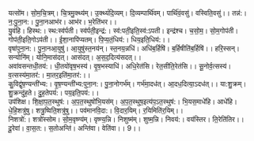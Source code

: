 

  
यत्सो॑म। सो॒म॒चि॒त्रम्। चि॒त्रमु॒क्थ्य॑म्। उ॒क्थ्यं॑दि॒व्यम्। दि॒व्यम्पार्थि॑वम्। पार्थि॑वं॒वसु॑। वस्विति॒वसु॑।। तन्न॑:। न॒:पु॒ना॒न:। पु॒ना॒नआभ॑र। आभ॑र। भ॒रेति॑भर।।  
यु॒वंहि। हिस्थ:। स्थ:स्व॑र्पती। स्व॑र्पती॒इन्द्र॑:। स्व॑:पती॒इति॒स्व॑:ऽपती। इन्द्र॑श्च। च॒सो॒म॒। सो॒म॒गोप॑ती। गोप॑ती॒इति॒गोऽप॑ती।। ई॒शा॒नापि॑प्यतम्। पि॒प्य॒तं॒धिय॑:। धिय॒इति॒धिय॑:।।  
वृषा॑पुना॒न:। पु॒ना॒नआ॒युषु॑। आ॒युषु॑स्त॒नय॑न्। स्त॒नय॒न्नधि॑। अधि॑ब॒र्हिषि॑। ब॒र्हिषीति॑ब॒र्हिषि॑।। हरि॒स्सन्। सन्योनि॑म्। योनि॒मास॑दत्। आस॑दत्। अ॒स॒द॒दित्य॑सदत्।।  
अवा॑वसन्तधी॒तय॑:। धी॒तयो॑वृष॒भस्य॑। वृ॒ष॒भस्याधि॑। अधि॒रेत॑सि। रेत॒सीति॒रेत॑सि।। सू॒नोर्व॒त्सस्य॑। व॒त्सस्य॑मा॒तर॑:। मा॒तर॒इति॑मा॒तर॑:।।  
कु॒विद्वृ॑ष॒ण्यन्ती॑भ्य:। वृ॒ष॒ण्यन्ती॑भ्य:पुना॒न:। पु॒ना॒नोगर्भ॑म्। गर्भ॑मा॒दध॑त्। आ॒दध॒दित्या॒ऽदध॑त्।। या:शु॒क्रम्। शु॒क्रन्दु॑ह॒ते। दु॒ह॒तेपय॑:। पय॒इति॒पय॑:।।  
उप॑शिक्ष। शि॒क्षा॒प॒त॒स्थुष॑:। अ॒प॒त॒स्थुषो॑भि॒यस॑म्। अ॒प॒त॒स्थुष॒इत्य॑प॒ऽत॒स्थुष॑:। भि॒यस॒माधे॑हि। आधे॑हि। धे॒हि॒शत्रु॑षु। शत्रु॒ष्विति॒शत्रु॑षु।। पव॑मानवि॒दा:। वि॒दार॒यिम्। र॒यिमिति॑र॒यिम्।।  
निशत्रो॑:। शत्रो॑स्सोम। सो॒म॒वृष्ण्य॑म्। वृष्ण्य॒न्नि। निशुष्म॑म्। शुष्म॒न्नि। निवय॑:। वय॑स्तिर। ति॒रेति॑तिर।। दू॒रेवा॑। वा॒स॒त:। स॒तोअन्ति॑। अन्ति॑वा। वेति॑वा।। 9।।  
